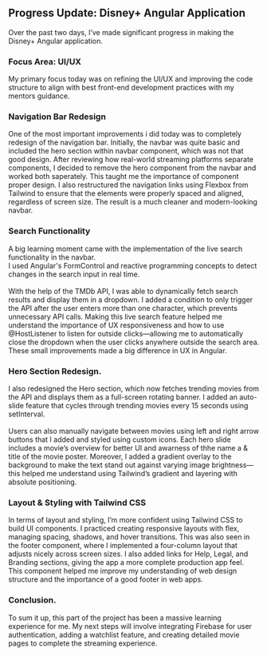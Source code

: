 ## Progress Update: Disney+ Angular Application 
Over the past two days, 
I’ve made significant progress in making the Disney+ Angular application.

### Focus Area: UI/UX 
My primary focus today was on refining the UI/UX and improving the code structure to align with best front-end development practices with my mentors guidance.
### Navigation Bar Redesign
One of the most important improvements i did today was to completely redesign of the navigation bar. Initially, the navbar was quite basic and included the hero section within navbar component, which was not that good design. After reviewing how real-world streaming platforms separate components, I decided to remove the hero component from the navbar and worked both saperately. This taught me the importance of component proper design. I also restructured the navigation links using Flexbox from Tailwind to ensure that the elements were properly spaced and aligned, regardless of screen size. The result is a much cleaner and modern-looking navbar.

###  Search Functionality
A big learning moment came with the implementation of the live search functionality in the navbar. 
<br>
I used Angular's FormControl and reactive programming concepts to detect changes in the search input in real time.
<br><br>
With the help of the TMDb API, I was able to dynamically fetch search results and display them in a dropdown. I added a condition to only trigger the API after the user enters more than one character, which prevents unnecessary API calls. Making this live search feature helped me understand the importance of UX responsiveness and how to use @HostListener to listen for outside clicks—allowing me to automatically close the dropdown when the user clicks anywhere outside the search area. These small improvements made a big difference in UX in Angular.
### Hero Section Redesign.
I also redesigned the Hero section, which now fetches trending movies from the API and displays them as a full-screen rotating banner. I added an auto-slide feature that cycles through trending movies every 15 seconds using setInterval.<br><br> Users can also manually navigate between movies using left and right arrow buttons that I added and styled using custom icons. Each hero slide includes a movie’s overview for better UI and awarness of thhe name a & title of the movie poster. Moreover, I added a gradient overlay to the background to make the text stand out against varying image brightness—this helped me understand using Tailwind’s gradient and layering with absolute positioning.
### Layout & Styling with Tailwind CSS
In terms of layout and styling, I’m more confident using Tailwind CSS to build UI components. I practiced creating responsive layouts with flex, managing spacing, shadows, and hover transitions. This was also seen in the footer component, where I implemented a four-column layout that adjusts nicely across screen sizes. I also added links for Help, Legal, and Branding sections, giving the app a more complete production app feel. This component helped me improve my understanding of web design structure and the importance of a good footer in web apps.
### Conclusion.
To sum it up, this part of the project has been a massive learning experience for me.  My next steps will involve integrating Firebase for user authentication, adding a watchlist feature, and creating detailed movie pages to complete the streaming experience.
